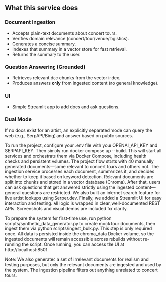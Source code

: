 
## What this service does

### Document Ingestion

* Accepts plain-text documents about concert tours.
* Verifies domain relevance (concert/tour/venue/logistics).
* Generates a concise summary.
* Indexes that summary in a vector store for fast retrieval.
* Returns the summary to the user.

### Question Answering (Grounded)

* Retrieves relevant doc chunks from the vector index.
* Produces answers **only** from ingested content (no general knowledge).

### UI

* Simple Streamlit app to add docs and ask questions.

### Dual Mode
If no docs exist for an artist, an explicitly separated mode can query the web (e.g., SerpAPI/Bing) and answer based on public sources.

To run the project, configure your .env file with your OPENAI_API_KEY and SERPAPI_KEY. Then simply run docker compose up --build. This will start all services and orchestrate them via Docker Compose, including health checks and persistent volumes. The project flow starts with 40 manually generated documents—some relevant to concert tours and others not. The ingestion service processes each document, summarizes it, and decides whether to keep it based on keyword detection. Relevant documents are split into chunks and stored in a vector database (Chroma). After that, users can ask questions that get answered strictly using the ingested content—general questions are restricted. We also built an internet search feature for live artist lookups using Serper.dev. Finally, we added a Streamlit UI for easy interaction and testing. All logic is wrapped in clear, well-documented REST APIs. Screenshots and visual demos are included for clarity.

To prepare the system for first-time use, run python scripts/synthetic_data_generator.py to create mock tour documents, then ingest them via python scripts/ingest_bulk.py. This step is only required once. All data is persisted inside the chroma_data Docker volume, so the ingested documents will remain accessible across rebuilds without re-running the script. Once running, you can access the UI at http://localhost:8501.

Note: We also generated a set of irrelevant documents for realism and testing purposes, but only the relevant documents are ingested and used by the system. The ingestion pipeline filters out anything unrelated to concert tours.
